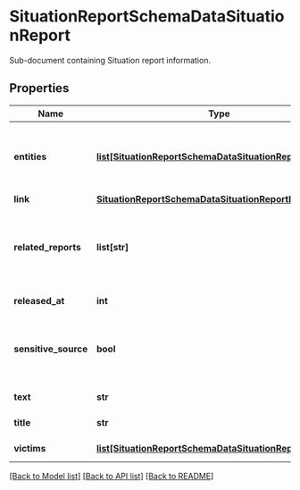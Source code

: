 # SituationReportSchemaDataSituationReport

Sub-document containing Situation report information.

## Properties
Name | Type | Description | Notes
------------ | ------------- | ------------- | -------------
**entities** | [**list[SituationReportSchemaDataSituationReportEntities]**](SituationReportSchemaDataSituationReportEntities.md) | List of entities. Contains the type and value fields of an &#x60;entity&#x60; object from the entities endpoint. | [optional] 
**link** | [**SituationReportSchemaDataSituationReportLink**](SituationReportSchemaDataSituationReportLink.md) |  | 
**related_reports** | **list[str]** | Situation report links to related reports like \&quot;Information Report\&quot; or \&quot;Malware Report\&quot;. | [optional] 
**released_at** | **int** | Situation report released date. | 
**sensitive_source** | **bool** | Indicates if the document contains sensitive source derived information. | [optional] 
**text** | **str** | Situation report text. | 
**title** | **str** | Situation report title. | [optional] 
**victims** | [**list[SituationReportSchemaDataSituationReportVictims]**](SituationReportSchemaDataSituationReportVictims.md) | Purported victims list. | [optional] 

[[Back to Model list]](../README.md#documentation-for-models) [[Back to API list]](../README.md#documentation-for-api-endpoints) [[Back to README]](../README.md)


